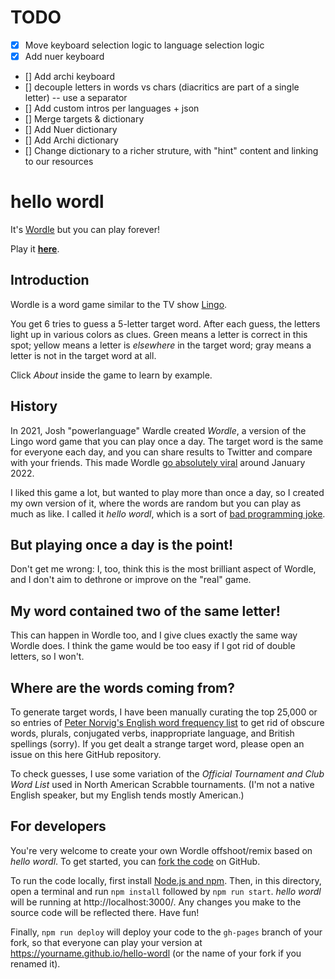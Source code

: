 # TODO

- [x] Move keyboard selection logic to language selection logic
- [x] Add nuer keyboard
- [] Add archi keyboard
- [] decouple letters in words vs chars (diacritics are part of a single letter) -- use a separator
- [] Add custom intros per languages + json
- [] Merge targets  & dictionary
- [] Add Nuer dictionary
- [] Add Archi dictionary
- [] Change dictionary to a richer struture, with "hint" content and linking to our resources

# hello wordl

It's [Wordle](https://www.powerlanguage.co.uk/wordle/) but you can play forever!

Play it [**here**](https://hellowordl.net/).

## Introduction

Wordle is a word game similar to the TV show [Lingo](<https://en.wikipedia.org/wiki/Lingo_(British_game_show)>).

You get 6 tries to guess a 5-letter target word. After each guess, the letters light up in various colors as clues. Green means a letter is correct in this spot; yellow means a letter is _elsewhere_ in the target word; gray means a letter is not in the target word at all.

Click _About_ inside the game to learn by example.

## History

In 2021, Josh "powerlanguage" Wardle created _Wordle_, a version of the Lingo word game that you can play once a day. The target word is the same for everyone each day, and you can share results to Twitter and compare with your friends. This made Wordle [go absolutely viral](https://www.nytimes.com/2022/01/03/technology/wordle-word-game-creator.html) around January 2022.

I liked this game a lot, but wanted to play more than once a day, so I created my own version of it, where the words are random but you can play as much as like. I called it _hello wordl_, which is a sort of [bad programming joke](https://en.wikipedia.org/wiki/%22Hello,_World!%22_program).

## But playing once a day is the point!

Don't get me wrong: I, too, think this is the most brilliant aspect of Wordle, and I don't aim to dethrone or improve on the "real" game.

## My word contained two of the same letter!

This can happen in Wordle too, and I give clues exactly the same way Wordle does. I think the game would be too easy if I got rid of double letters, so I won't.

## Where are the words coming from?

To generate target words, I have been manually curating the top 25,000 or so entries of [Peter Norvig's English word frequency list](http://norvig.com/mayzner.html) to get rid of obscure words, plurals, conjugated verbs, inappropriate language, and British spellings (sorry). If you get dealt a strange target word, please open an issue on this here GitHub repository.

To check guesses, I use some variation of the _Official Tournament and Club Word List_ used in North American Scrabble tournaments. (I'm not a native English speaker, but my English tends mostly American.)

## For developers

You're very welcome to create your own Wordle offshoot/remix based on _hello wordl_. To get started, you can [fork the code](https://docs.github.com/en/get-started/quickstart/fork-a-repo) on GitHub.

To run the code locally, first install [Node.js and npm](https://docs.npmjs.com/downloading-and-installing-node-js-and-npm#using-a-node-version-manager-to-install-nodejs-and-npm). Then, in this directory, open a terminal and run `npm install` followed by `npm run start`. _hello wordl_ will be running at http://localhost:3000/. Any changes you make to the source code will be reflected there. Have fun!

Finally, `npm run deploy` will deploy your code to the `gh-pages` branch of your fork, so that everyone can play your version at https://yourname.github.io/hello-wordl (or the name of your fork if you renamed it). 
